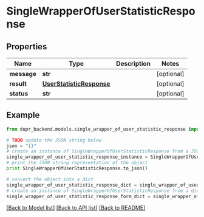 # SingleWrapperOfUserStatisticResponse


## Properties
Name | Type | Description | Notes
------------ | ------------- | ------------- | -------------
**message** | **str** |  | [optional] 
**result** | [**UserStatisticResponse**](UserStatisticResponse.md) |  | [optional] 
**status** | **str** |  | [optional] 

## Example

```python
from dupr_backend.models.single_wrapper_of_user_statistic_response import SingleWrapperOfUserStatisticResponse

# TODO update the JSON string below
json = "{}"
# create an instance of SingleWrapperOfUserStatisticResponse from a JSON string
single_wrapper_of_user_statistic_response_instance = SingleWrapperOfUserStatisticResponse.from_json(json)
# print the JSON string representation of the object
print SingleWrapperOfUserStatisticResponse.to_json()

# convert the object into a dict
single_wrapper_of_user_statistic_response_dict = single_wrapper_of_user_statistic_response_instance.to_dict()
# create an instance of SingleWrapperOfUserStatisticResponse from a dict
single_wrapper_of_user_statistic_response_form_dict = single_wrapper_of_user_statistic_response.from_dict(single_wrapper_of_user_statistic_response_dict)
```
[[Back to Model list]](../README.md#documentation-for-models) [[Back to API list]](../README.md#documentation-for-api-endpoints) [[Back to README]](../README.md)


